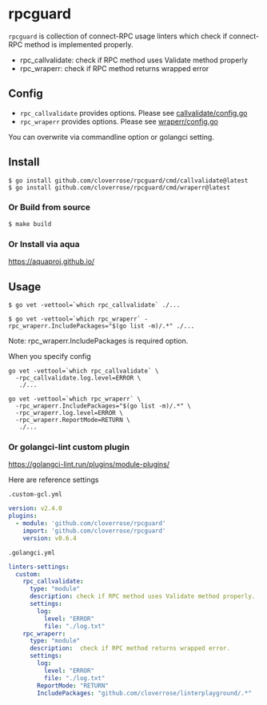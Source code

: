 # rpcguard

`rpcguard` is collection of connect-RPC usage linters which check if connect-RPC method is implemented properly.

- rpc_callvalidate: check if RPC method uses Validate method properly
- rpc_wraperr: check if RPC method returns wrapped error

## Config

- `rpc_callvalidate` provides options. Please see [callvalidate/config.go](passes/callvalidate/config.go)
- `rpc_wraperr` provides options. Please see [wraperr/config.go](passes/wraperr/config.go)

You can overwrite via commandline option or golangci setting.

## Install

```shell
$ go install github.com/cloverrose/rpcguard/cmd/callvalidate@latest
$ go install github.com/cloverrose/rpcguard/cmd/wraperr@latest
```

### Or Build from source

```shell
$ make build
```

### Or Install via aqua

https://aquaproj.github.io/

## Usage

```shell
$ go vet -vettool=`which rpc_callvalidate` ./...
```

```shell
$ go vet -vettool=`which rpc_wraperr` -rpc_wraperr.IncludePackages="$(go list -m)/.*" ./...
```

Note: rpc_wraperr.IncludePackages is required option.


When you specify config

```shell
go vet -vettool=`which rpc_callvalidate` \
  -rpc_callvalidate.log.level=ERROR \
   ./...
```

```shell
go vet -vettool=`which rpc_wraperr` \
  -rpc_wraperr.IncludePackages="$(go list -m)/.*" \
  -rpc_wraperr.log.level=ERROR \
  -rpc_wraperr.ReportMode=RETURN \
   ./...
```

### Or golangci-lint custom plugin

https://golangci-lint.run/plugins/module-plugins/

Here are reference settings

`.custom-gcl.yml`

```yaml
version: v2.4.0
plugins:
  - module: 'github.com/cloverrose/rpcguard'
    import: 'github.com/cloverrose/rpcguard'
    version: v0.6.4
```

`.golangci.yml`

```yaml
linters-settings:
  custom:
    rpc_callvalidate:
      type: "module"
      description: check if RPC method uses Validate method properly.
      settings:
        log:
          level: "ERROR"
          file: "./log.txt"
    rpc_wraperr:
      type: "module"
      description:  check if RPC method returns wrapped error.
      settings:
        log:
          level: "ERROR"
          file: "./log.txt"
        ReportMode: "RETURN"
        IncludePackages: "github.com/cloverrose/linterplayground/.*"
```
